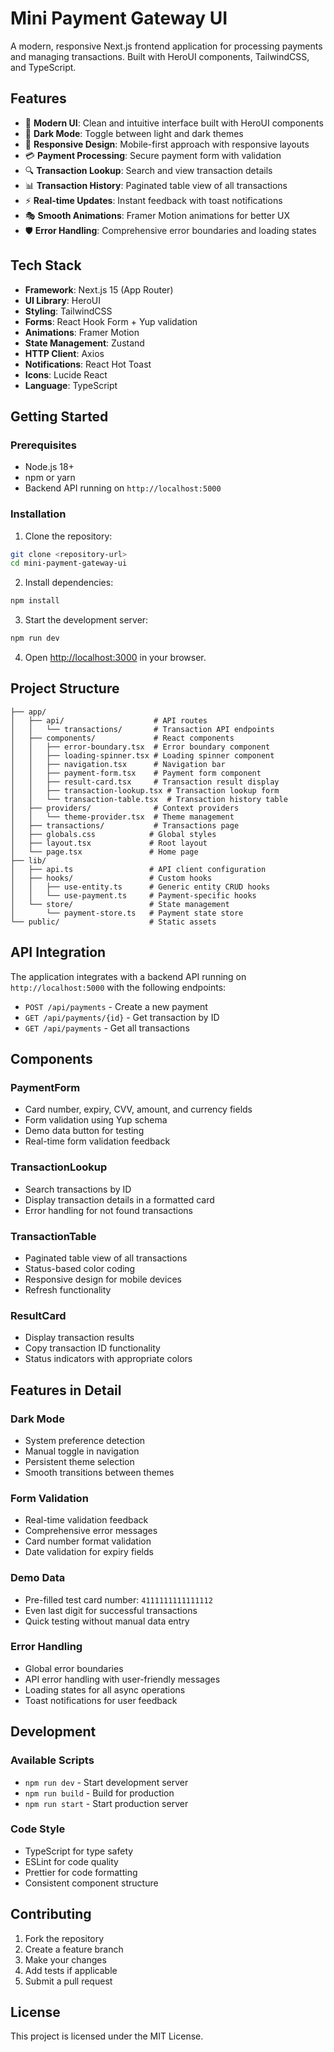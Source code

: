 # Mini Payment Gateway UI

A modern, responsive Next.js frontend application for processing payments and managing transactions. Built with HeroUI components, TailwindCSS, and TypeScript.

## Features

- 🎨 **Modern UI**: Clean and intuitive interface built with HeroUI components
- 🌙 **Dark Mode**: Toggle between light and dark themes
- 📱 **Responsive Design**: Mobile-first approach with responsive layouts
- 💳 **Payment Processing**: Secure payment form with validation
- 🔍 **Transaction Lookup**: Search and view transaction details
- 📊 **Transaction History**: Paginated table view of all transactions
- ⚡ **Real-time Updates**: Instant feedback with toast notifications
- 🎭 **Smooth Animations**: Framer Motion animations for better UX
- 🛡️ **Error Handling**: Comprehensive error boundaries and loading states

## Tech Stack

- **Framework**: Next.js 15 (App Router)
- **UI Library**: HeroUI
- **Styling**: TailwindCSS
- **Forms**: React Hook Form + Yup validation
- **Animations**: Framer Motion
- **State Management**: Zustand
- **HTTP Client**: Axios
- **Notifications**: React Hot Toast
- **Icons**: Lucide React
- **Language**: TypeScript

## Getting Started

### Prerequisites

- Node.js 18+ 
- npm or yarn
- Backend API running on `http://localhost:5000`

### Installation

1. Clone the repository:
```bash
git clone <repository-url>
cd mini-payment-gateway-ui
```

2. Install dependencies:
```bash
npm install
```

3. Start the development server:
```bash
npm run dev
```

4. Open [http://localhost:3000](http://localhost:3000) in your browser.

## Project Structure

```
├── app/
│   ├── api/                    # API routes
│   │   └── transactions/       # Transaction API endpoints
│   ├── components/             # React components
│   │   ├── error-boundary.tsx  # Error boundary component
│   │   ├── loading-spinner.tsx # Loading spinner component
│   │   ├── navigation.tsx      # Navigation bar
│   │   ├── payment-form.tsx    # Payment form component
│   │   ├── result-card.tsx     # Transaction result display
│   │   ├── transaction-lookup.tsx # Transaction lookup form
│   │   └── transaction-table.tsx  # Transaction history table
│   ├── providers/              # Context providers
│   │   └── theme-provider.tsx  # Theme management
│   ├── transactions/           # Transactions page
│   ├── globals.css            # Global styles
│   ├── layout.tsx             # Root layout
│   └── page.tsx               # Home page
├── lib/
│   ├── api.ts                 # API client configuration
│   ├── hooks/                 # Custom hooks
│   │   ├── use-entity.ts      # Generic entity CRUD hooks
│   │   └── use-payment.ts     # Payment-specific hooks
│   └── store/                 # State management
│       └── payment-store.ts   # Payment state store
└── public/                    # Static assets
```

## API Integration

The application integrates with a backend API running on `http://localhost:5000` with the following endpoints:

- `POST /api/payments` - Create a new payment
- `GET /api/payments/{id}` - Get transaction by ID
- `GET /api/payments` - Get all transactions

## Components

### PaymentForm
- Card number, expiry, CVV, amount, and currency fields
- Form validation using Yup schema
- Demo data button for testing
- Real-time form validation feedback

### TransactionLookup
- Search transactions by ID
- Display transaction details in a formatted card
- Error handling for not found transactions

### TransactionTable
- Paginated table view of all transactions
- Status-based color coding
- Responsive design for mobile devices
- Refresh functionality

### ResultCard
- Display transaction results
- Copy transaction ID functionality
- Status indicators with appropriate colors

## Features in Detail

### Dark Mode
- System preference detection
- Manual toggle in navigation
- Persistent theme selection
- Smooth transitions between themes

### Form Validation
- Real-time validation feedback
- Comprehensive error messages
- Card number format validation
- Date validation for expiry fields

### Demo Data
- Pre-filled test card number: `4111111111111112`
- Even last digit for successful transactions
- Quick testing without manual data entry

### Error Handling
- Global error boundaries
- API error handling with user-friendly messages
- Loading states for all async operations
- Toast notifications for user feedback

## Development

### Available Scripts

- `npm run dev` - Start development server
- `npm run build` - Build for production
- `npm run start` - Start production server

### Code Style

- TypeScript for type safety
- ESLint for code quality
- Prettier for code formatting
- Consistent component structure

## Contributing

1. Fork the repository
2. Create a feature branch
3. Make your changes
4. Add tests if applicable
5. Submit a pull request

## License

This project is licensed under the MIT License.
